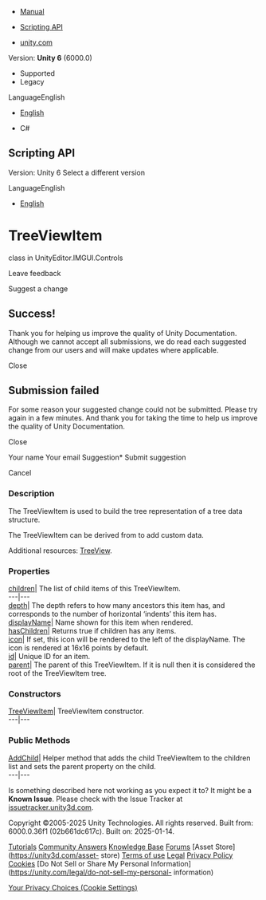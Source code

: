 [ ]()

  * [Manual](../Manual/index.html)
  * [Scripting API](../ScriptReference/index.html)

  * [unity.com](https://unity.com/)

Version: **Unity 6** (6000.0)

  * Supported
  * Legacy

LanguageEnglish

  * [English]()

  * C#

[ ](https://docs.unity3d.com)

## Scripting API

Version: Unity 6 Select a different version

LanguageEnglish

  * [English]()

# TreeViewItem

class in UnityEditor.IMGUI.Controls

Leave feedback

Suggest a change

## Success!

Thank you for helping us improve the quality of Unity Documentation. Although
we cannot accept all submissions, we do read each suggested change from our
users and will make updates where applicable.

Close

## Submission failed

For some reason your suggested change could not be submitted. Please <a>try
again</a> in a few minutes. And thank you for taking the time to help us
improve the quality of Unity Documentation.

Close

Your name Your email Suggestion* Submit suggestion

Cancel

[ ]()

### Description

The TreeViewItem is used to build the tree representation of a tree data
structure.

The TreeViewItem can be derived from to add custom data.  
  
Additional resources: [TreeView](IMGUI.Controls.TreeView.html).

### Properties

[children](IMGUI.Controls.TreeViewItem-children.html)| The list of child items
of this TreeViewItem.  
---|---  
[depth](IMGUI.Controls.TreeViewItem-depth.html)| The depth refers to how many
ancestors this item has, and corresponds to the number of horizontal ‘indents’
this item has.  
[displayName](IMGUI.Controls.TreeViewItem-displayName.html)| Name shown for
this item when rendered.  
[hasChildren](IMGUI.Controls.TreeViewItem-hasChildren.html)| Returns true if
children has any items.  
[icon](IMGUI.Controls.TreeViewItem-icon.html)| If set, this icon will be
rendered to the left of the displayName. The icon is rendered at 16x16 points
by default.  
[id](IMGUI.Controls.TreeViewItem-id.html)| Unique ID for an item.  
[parent](IMGUI.Controls.TreeViewItem-parent.html)| The parent of this
TreeViewItem. If it is null then it is considered the root of the TreeViewItem
tree.  
  
### Constructors

[TreeViewItem](IMGUI.Controls.TreeViewItem-ctor.html)| TreeViewItem
constructor.  
---|---  
  
### Public Methods

[AddChild](IMGUI.Controls.TreeViewItem.AddChild.html)| Helper method that adds
the child TreeViewItem to the children list and sets the parent property on
the child.  
---|---  
  
Is something described here not working as you expect it to? It might be a
**Known Issue**. Please check with the Issue Tracker at
[issuetracker.unity3d.com](https://issuetracker.unity3d.com).

Copyright ©2005-2025 Unity Technologies. All rights reserved. Built from:
6000.0.36f1 (02b661dc617c). Built on: 2025-01-14.

[Tutorials](https://unity3d.com/learn) [Community
Answers](https://answers.unity3d.com) [Knowledge
Base](https://support.unity3d.com/hc/en-us)
[Forums](https://forum.unity3d.com) [Asset Store](https://unity3d.com/asset-
store) [Terms of use](https://docs.unity3d.com/Manual/TermsOfUse.html)
[Legal](https://unity.com/legal) [Privacy
Policy](https://unity.com/legal/privacy-policy)
[Cookies](https://unity.com/legal/cookie-policy) [Do Not Sell or Share My
Personal Information](https://unity.com/legal/do-not-sell-my-personal-
information)

[Your Privacy Choices (Cookie Settings)](javascript:void\(0\);)

